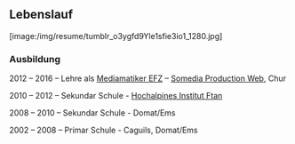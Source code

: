 ## Lebenslauf

[image:/img/resume/tumblr_o3ygfd9Yle1sfie3io1_1280.jpg]

### Ausbildung

2012 – 2016 <span class="somespace">–</span> Lehre als [Mediamatiker EFZ](http://www.ict-berufsbildung.ch/ict-lehre/mediamatiker-in-efz/ausbildung/) – [Somedia Production Web](http://www.somedia-production.ch/home/), Chur

2010 – 2012 <span class="somespace">–</span> Sekundar Schule - [Hochalpines Institut Ftan](hif.ch)

2008 – 2010 <span class="somespace">–</span> Sekundar Schule - Domat/Ems

2002 – 2008 <span class="somespace">–</span> Primar Schule - Caguils, Domat/Ems


